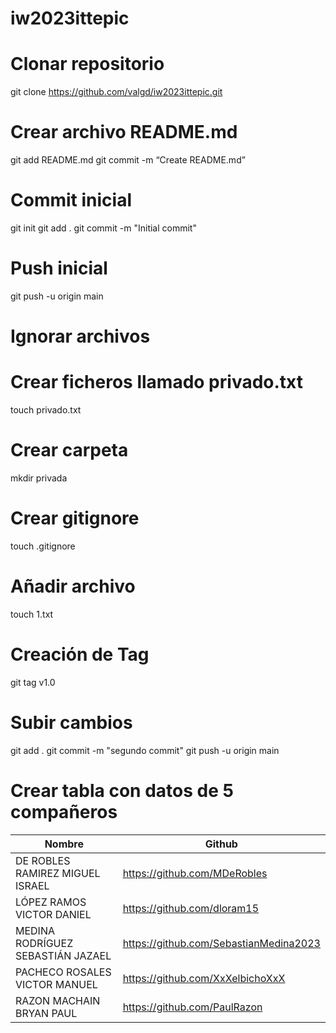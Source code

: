 # iw2023ittepic

# Clonar repositorio
git clone https://github.com/valgd/iw2023ittepic.git

# Crear archivo README.md
git add README.md
git commit -m “Create README.md”

# Commit inicial
git init
git add .
git commit -m "Initial commit"

# Push inicial
git push -u origin main

# Ignorar archivos
# Crear ficheros llamado privado.txt
touch privado.txt
# Crear carpeta
mkdir privada
# Crear gitignore
touch .gitignore

# Añadir archivo
touch 1.txt

# Creación de Tag
git tag v1.0

# Subir cambios
git add .
git commit -m "segundo commit"
git push -u origin main

# Crear tabla con datos de 5 compañeros
| Nombre | Github |
| --- | --- |
| DE ROBLES RAMIREZ MIGUEL ISRAEL | https://github.com/MDeRobles |
| LÓPEZ RAMOS VICTOR DANIEL | https://github.com/dloram15 |
| MEDINA RODRÍGUEZ SEBASTIÁN JAZAEL | https://github.com/SebastianMedina2023 |
| PACHECO ROSALES VICTOR MANUEL | https://github.com/XxXelbichoXxX |
| RAZON MACHAIN BRYAN PAUL | https://github.com/PaulRazon |